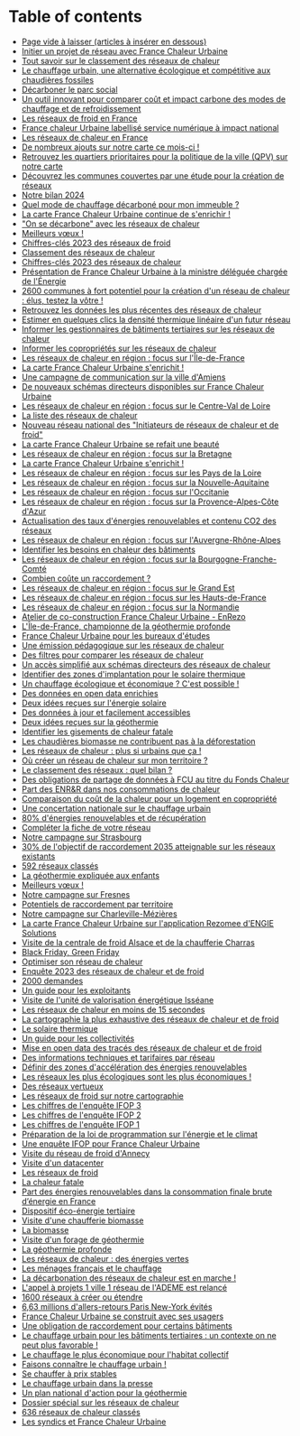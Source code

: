 # Table of contents

* [Page vide à laisser (articles à insérer en dessous)](README.md)
* [Initier un projet de réseau avec France Chaleur Urbaine](initier-un-projet-de-reseau-avec-france-chaleur-urbaine.md)
* [Tout savoir sur le classement des réseaux de chaleur](tout-savoir-sur-le-classement-des-reseaux-de-chaleur.md)
* [Le chauffage urbain, une alternative écologique et compétitive aux chaudières fossiles](le-chauffage-urbain-une-alternative-ecologique-et-competitive-aux-chaudieres-fossiles.md)
* [Décarboner le parc social](decarboner-le-parc-social.md)
* [Un outil innovant pour comparer coût et impact carbone des modes de chauffage et de refroidissement](un-outil-innovant-pour-comparer-cout-et-impact-carbone-des-modes-de-chauffage-et-de-refroidissement.md)
* [Les réseaux de froid en France](les-reseaux-de-froid-en-france.md)
* [France chaleur Urbaine labellisé service numérique à impact national](france-chaleur-urbaine-labellise-service-numerique-a-impact-national.md)
* [Les réseaux de chaleur en France](les-reseaux-de-chaleur-en-france.md)
* [De nombreux ajouts sur notre carte ce mois-ci !](de-nombreux-ajouts-sur-notre-carte-ce-mois-ci.md)
* [Retrouvez les quartiers prioritaires pour la politique de la ville (QPV) sur notre carte](retrouvez-les-quartiers-prioritaires-pour-la-politique-de-la-ville-qpv-sur-notre-carte.md)
* [Découvrez les communes couvertes par une étude pour la création de réseaux](decouvrez-les-communes-couvertes-par-une-etude-pour-la-creation-de-reseaux.md)
* [Notre bilan 2024](notre-bilan-2024.md)
* [Quel mode de chauffage décarboné pour mon immeuble ?](quel-mode-de-chauffage-decarbone-pour-mon-immeuble.md)
* [La carte France Chaleur Urbaine continue de s'enrichir !](la-carte-france-chaleur-urbaine-continue-de-senrichir.md)
* ["On se décarbone" avec les réseaux de chaleur](on-se-decarbone-avec-les-reseaux-de-chaleur.md)
* [Meilleurs vœux !](meilleurs-voeux.md)
* [Chiffres-clés 2023 des réseaux de froid](chiffres-cles-2023-des-reseaux-de-froid.md)
* [Classement des réseaux de chaleur](classement-des-reseaux-de-chaleur.md)
* [Chiffres-clés 2023 des réseaux de chaleur](chiffres-cles-2023-des-reseaux-de-chaleur.md)
* [Présentation de France Chaleur Urbaine à la ministre déléguée chargée de l'Énergie](<README (36).md>)
* [2600 communes à fort potentiel pour la création d'un réseau de chaleur : élus, testez la vôtre !](2600-communes-a-fort-potentiel-pour-la-creation-dun-reseau-de-chaleur-elus-testez-la-votre.md)
* [Retrouvez les données les plus récentes des réseaux de chaleur](retrouvez-les-donnees-les-plus-recentes-des-reseaux-de-chaleur.md)
* [Estimer en quelques clics la densité thermique linéaire d'un futur réseau](<README (35).md>)
* [Informer les gestionnaires de bâtiments tertiaires sur les réseaux de chaleur](informer-les-gestionnaires-de-batiments-tertiaires-sur-les-reseaux-de-chaleur.md)
* [Informer les copropriétés sur les réseaux de chaleur](informer-les-coproprietes-sur-les-reseaux-de-chaleur.md)
* [Les réseaux de chaleur en région : focus sur l'Île-de-France](les-reseaux-de-chaleur-en-region-focus-sur-lile-de-france.md)
* [La carte France Chaleur Urbaine s'enrichit !](la-carte-france-chaleur-urbaine-senrichit.md)
* [Une campagne de communication sur la ville d'Amiens](une-campagne-de-communication-sur-la-ville-damiens.md)
* [De nouveaux schémas directeurs disponibles sur France Chaleur Urbaine](de-nouveaux-schemas-directeurs-disponibles-sur-france-chaleur-urbaine.md)
* [Les réseaux de chaleur en région : focus sur le Centre-Val de Loire](les-reseaux-de-chaleur-en-region-focus-sur-le-centre-val-de-loire.md)
* [La liste des réseaux de chaleur](la-liste-des-reseaux-de-chaleur.md)
* [Nouveau réseau national des "Initiateurs de réseaux de chaleur et de froid"](nouveau-reseau-national-des-initiateurs-de-reseaux-de-chaleur-et-de-froid.md)
* [La carte France Chaleur Urbaine se refait une beauté](<README (34).md>)
* [Les réseaux de chaleur en région : focus sur la Bretagne](les-reseaux-de-chaleur-en-region-focus-sur-la-bretagne.md)
* [La carte France Chaleur Urbaine s'enrichit !](la-carte-france-chaleur-urbaine-senrichit-1.md)
* [Les réseaux de chaleur en région : focus sur les Pays de la Loire](<README (33).md>)
* [Les réseaux de chaleur en région : focus sur la Nouvelle-Aquitaine](les-reseaux-de-chaleur-en-region-focus-sur-la-nouvelle-aquitaine.md)
* [Les réseaux de chaleur en région : focus sur l'Occitanie](<README (32).md>)
* [Les réseaux de chaleur en région : focus sur la Provence-Alpes-Côte d'Azur](<README (31).md>)
* [Actualisation des taux d'énergies renouvelables et contenu CO2 des réseaux](actualisation-des-taux-denergies-renouvelables-et-contenu-co2-des-reseaux.md)
* [Les réseaux de chaleur en région : focus sur l'Auvergne-Rhône-Alpes](les-reseaux-de-chaleur-en-region-focus-sur-lauvergne-rhone-alpes.md)
* [Identifier les besoins en chaleur des bâtiments](<README (30).md>)
* [Les réseaux de chaleur en région : focus sur la Bourgogne-Franche-Comté](les-reseaux-de-chaleur-en-region-focus-sur-la-bourgogne-franche-comte.md)
* [Combien coûte un raccordement ?](combien-coute-un-raccordement.md)
* [Les réseaux de chaleur en région : focus sur le Grand Est](les-reseaux-de-chaleur-en-region-focus-sur-le-grand-est.md)
* [Les réseaux de chaleur en région : focus sur les Hauts-de-France](les-reseaux-de-chaleur-en-region-focus-sur-les-hauts-de-france.md)
* [Les réseaux de chaleur en région : focus sur la Normandie](<README (29).md>)
* [Atelier de co-construction France Chaleur Urbaine - EnRezo](<README (28).md>)
* [L'Île-de-France, championne de la géothermie profonde](lile-de-france-championne-de-la-geothermie-profonde.md)
* [France Chaleur Urbaine pour les bureaux d'études](france-chaleur-urbaine-pour-les-bureaux-detudes.md)
* [Une émission pédagogique sur les réseaux de chaleur](une-emission-pedagogique-sur-les-reseaux-de-chaleur.md)
* [Des filtres pour comparer les réseaux de chaleur](<README (27).md>)
* [Un accès simplifié aux schémas directeurs des réseaux de chaleur](un-acces-simplifie-aux-schemas-directeurs-des-reseaux-de-chaleur.md)
* [Identifier des zones d'implantation pour le solaire thermique](identifier-des-zones-dimplantation-pour-le-solaire-thermique.md)
* [Un chauffage écologique et économique ? C'est possible !](un-chauffage-ecologique-et-economique-cest-possible.md)
* [Des données en open data enrichies](des-donnees-en-open-data-enrichies.md)
* [Deux idées reçues sur l'énergie solaire](deux-idees-recues-sur-lenergie-solaire.md)
* [Des données à jour et facilement accessibles](<README (26).md>)
* [Deux idées reçues sur la géothermie](deux-idees-recues-sur-la-geothermie.md)
* [Identifier les gisements de chaleur fatale](<README (25).md>)
* [Les chaudières biomasse ne contribuent pas à la déforestation](<README (24).md>)
* [Les réseaux de chaleur : plus si urbains que ça !](<README (23).md>)
* [Où créer un réseau de chaleur sur mon territoire ?](ou-creer-un-reseau-de-chaleur-sur-mon-territoire.md)
* [Le classement des réseaux : quel bilan ?](le-classement-des-reseaux-quel-bilan.md)
* [Des obligations de partage de données à FCU au titre du Fonds Chaleur](des-obligations-de-partage-de-donnees-a-fcu-au-titre-du-fonds-chaleur.md)
* [Part des ENR\&R dans nos consommations de chaleur](part-des-enr-and-r-dans-nos-consommations-de-chaleur.md)
* [Comparaison du coût de la chaleur pour un logement en copropriété](<README (22).md>)
* [Une concertation nationale sur le chauffage urbain](<README (21).md>)
* [80% d'énergies renouvelables et de récupération](<README (20).md>)
* [Compléter la fiche de votre réseau](<README (19).md>)
* [Notre campagne sur Strasbourg](notre-campagne-sur-strasbourg.md)
* [30% de l'objectif de raccordement 2035 atteignable sur les réseaux existants](30-de-lobjectif-de-raccordement-2035-atteignable-sur-les-reseaux-existants.md)
* [592 réseaux classés](<README (18).md>)
* [La géothermie expliquée aux enfants](<README (17).md>)
* [Meilleurs vœux !](meilleurs-voeux-1.md)
* [Notre campagne sur Fresnes](notre-campagne-sur-fresnes.md)
* [Potentiels de raccordement par territoire](potentiels-de-raccordement-par-territoire.md)
* [Notre campagne sur Charleville-Mézières](notre-campagne-sur-charleville-mezieres.md)
* [La carte France Chaleur Urbaine sur l'application Rezomee d'ENGIE Solutions](<README (15).md>)
* [Visite de la centrale de froid Alsace et de la chaufferie Charras](visite-de-la-centrale-de-froid-alsace-et-de-la-chaufferie-charras.md)
* [Black Friday, Green Friday](<README (14).md>)
* [Optimiser son réseau de chaleur](<README (13).md>)
* [Enquête 2023 des réseaux de chaleur et de froid](<README (12).md>)
* [2000 demandes](2000-demandes.md)
* [Un guide pour les exploitants](un-guide-pour-les-exploitants.md)
* [Visite de l'unité de valorisation énergétique Isséane](<README (11).md>)
* [Les réseaux de chaleur en moins de 15 secondes](les-reseaux-de-chaleur-en-moins-de-15-secondes.md)
* [La cartographie la plus exhaustive des réseaux de chaleur et de froid](<README (10).md>)
* [Le solaire thermique](<README (9).md>)
* [Un guide pour les collectivités](<README (8).md>)
* [Mise en open data des tracés des réseaux de chaleur et de froid](<README (1).md>)
* [Des informations techniques et tarifaires par réseau](<README (7).md>)
* [Définir des zones d'accélération des énergies renouvelables](<README (6).md>)
* [Les réseaux les plus écologiques sont les plus économiques !](les-reseaux-les-plus-ecologiques-sont-les-plus-economiques.md)
* [Des réseaux vertueux](des-reseaux-vertueux.md)
* [Les réseaux de froid sur notre cartographie](les-reseaux-de-froid-sur-notre-cartographie.md)
* [Les chiffres de l'enquête IFOP 3](<README (4).md>)
* [Les chiffres de l'enquête IFOP 2](<README (5).md>)
* [Les chiffres de l'enquête IFOP 1](<README (1) (1).md>)
* [Préparation de la loi de programmation sur l'énergie et le climat](<README (1) (2).md>)
* [Une enquête IFOP pour France Chaleur Urbaine](une-enquete-ifop-pour-france-chaleur-urbaine.md)
* [Visite du réseau de froid d'Annecy](<README (3).md>)
* [Visite d'un datacenter](visite-dun-datacenter.md)
* [Les réseaux de froid](<README (3) (1).md>)
* [La chaleur fatale](<README (4) (1).md>)
* [Part des énergies renouvelables dans la consommation finale brute d’énergie en France](<README (3) (1) (1).md>)
* [Dispositif éco-énergie tertiaire](<README (3) (1) (1) (1).md>)
* [Visite d'une chaufferie biomasse](visite-dune-chaufferie-biomasse.md)
* [La biomasse](<README (2).md>)
* [Visite d'un forage de géothermie](<README (2) (1).md>)
* [La géothermie profonde](<README (1) (1) (1).md>)
* [Les réseaux de chaleur : des énergies vertes](les-reseaux-de-chaleur-des-energies-vertes.md)
* [Les ménages français et le chauffage](<README (2) (1) (1).md>)
* [La décarbonation des réseaux de chaleur est en marche !](<README (1) (2) (1).md>)
* [L'appel à projets 1 ville 1 réseau de l'ADEME est relancé](lappel-a-projets-1-ville-1-reseau-de-lademe-est-relance.md)
* [1600 réseaux à créer ou étendre](1600-reseaux-a-creer-ou-etendre.md)
* [6,63 millions d'allers-retours Paris New-York évités](<README (1) (1) (1) (1).md>)
* [France Chaleur Urbaine se construit avec ses usagers](france-chaleur-urbaine-se-construit-avec-ses-usagers.md)
* [Une obligation de raccordement pour certains bâtiments](page-2.md)
* [Le chauffage urbain pour les bâtiments tertiaires : un contexte on ne peut plus favorable !](le-chauffage-urbain-pour-les-batiments-tertiaires-un-contexte-on-ne-peut-plus-favorable.md)
* [Le chauffage le plus économique pour l'habitat collectif](le-chauffage-le-plus-economique-pour-lhabitat-collectif.md)
* [Faisons connaître le chauffage urbain !](faisons-connaitre-le-chauffage-urbain.md)
* [Se chauffer à prix stables](se-chauffer-a-prix-stables.md)
* [Le chauffage urbain dans la presse](le-chauffage-urbain-dans-la-presse.md)
* [Un plan national d'action pour la géothermie](un-plan-national-daction-pour-la-geothermie.md)
* [Dossier spécial sur les réseaux de chaleur](dossier-special-sur-les-reseaux-de-chaleur.md)
* [636 réseaux de chaleur classés](636-reseaux-de-chaleur-classes.md)
* [Les syndics et France Chaleur Urbaine](les-syndics-et-france-chaleur-urbaine.md)
